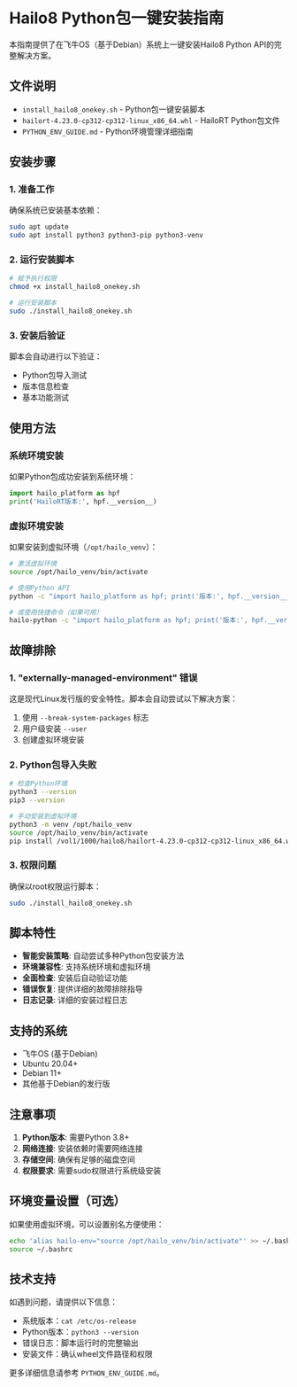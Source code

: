 # Hailo8 Python包一键安装指南

本指南提供了在飞牛OS（基于Debian）系统上一键安装Hailo8 Python API的完整解决方案。

## 文件说明

- `install_hailo8_onekey.sh` - Python包一键安装脚本
- `hailort-4.23.0-cp312-cp312-linux_x86_64.whl` - HailoRT Python包文件
- `PYTHON_ENV_GUIDE.md` - Python环境管理详细指南

## 安装步骤

### 1. 准备工作

确保系统已安装基本依赖：
```bash
sudo apt update
sudo apt install python3 python3-pip python3-venv
```

### 2. 运行安装脚本

```bash
# 赋予执行权限
chmod +x install_hailo8_onekey.sh

# 运行安装脚本
sudo ./install_hailo8_onekey.sh
```

### 3. 安装后验证

脚本会自动进行以下验证：
- Python包导入测试
- 版本信息检查
- 基本功能测试

## 使用方法

### 系统环境安装
如果Python包成功安装到系统环境：
```python
import hailo_platform as hpf
print('HailoRT版本:', hpf.__version__)
```

### 虚拟环境安装
如果安装到虚拟环境（`/opt/hailo_venv`）：
```bash
# 激活虚拟环境
source /opt/hailo_venv/bin/activate

# 使用Python API
python -c "import hailo_platform as hpf; print('版本:', hpf.__version__)"

# 或使用快捷命令（如果可用）
hailo-python -c "import hailo_platform as hpf; print('版本:', hpf.__version__)"
```

## 故障排除

### 1. "externally-managed-environment" 错误
这是现代Linux发行版的安全特性。脚本会自动尝试以下解决方案：
1. 使用 `--break-system-packages` 标志
2. 用户级安装 `--user`
3. 创建虚拟环境安装

### 2. Python包导入失败
```bash
# 检查Python环境
python3 --version
pip3 --version

# 手动安装到虚拟环境
python3 -m venv /opt/hailo_venv
source /opt/hailo_venv/bin/activate
pip install /vol1/1000/hailo8/hailort-4.23.0-cp312-cp312-linux_x86_64.whl
```

### 3. 权限问题
确保以root权限运行脚本：
```bash
sudo ./install_hailo8_onekey.sh
```

## 脚本特性

- **智能安装策略**: 自动尝试多种Python包安装方法
- **环境兼容性**: 支持系统环境和虚拟环境
- **全面检查**: 安装后自动验证功能
- **错误恢复**: 提供详细的故障排除指导
- **日志记录**: 详细的安装过程日志

## 支持的系统

- 飞牛OS (基于Debian)
- Ubuntu 20.04+
- Debian 11+
- 其他基于Debian的发行版

## 注意事项

1. **Python版本**: 需要Python 3.8+
2. **网络连接**: 安装依赖时需要网络连接
3. **存储空间**: 确保有足够的磁盘空间
4. **权限要求**: 需要sudo权限进行系统级安装

## 环境变量设置（可选）

如果使用虚拟环境，可以设置别名方便使用：
```bash
echo 'alias hailo-env="source /opt/hailo_venv/bin/activate"' >> ~/.bashrc
source ~/.bashrc
```

## 技术支持

如遇到问题，请提供以下信息：
- 系统版本：`cat /etc/os-release`
- Python版本：`python3 --version`
- 错误日志：脚本运行时的完整输出
- 安装文件：确认wheel文件路径和权限

更多详细信息请参考 `PYTHON_ENV_GUIDE.md`。